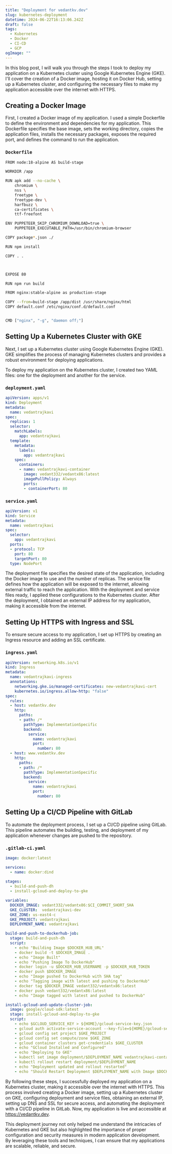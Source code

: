 ```yaml
---
title: "Deployment for vedantkv.dev"
slug: kubernetes-deployment
datetime: 2024-06-22T16:13:06.242Z
draft: false
tags:
  - Kubernetes
  - Docker
  - CI-CD
  - GCP
ogImage: ""
---
```


In this blog post, I will walk you through the steps I took to deploy my application on a Kubernetes cluster using Google Kubernetes Engine (GKE). I'll cover the creation of a Docker image, hosting it on Docker Hub, setting up a Kubernetes cluster, and configuring the necessary files to make my application accessible over the internet with HTTPS.

## Creating a Docker Image

First, I created a Docker image of my application. I used a simple Dockerfile to define the environment and dependencies for my application. This Dockerfile specifies the base image, sets the working directory, copies the application files, installs the necessary packages, exposes the required port, and defines the command to run the application.

### `Dockerfile`
```sh
FROM node:18-alpine AS build-stage

WORKDIR /app

RUN apk add --no-cache \
    chromium \
    nss \
    freetype \
    freetype-dev \
    harfbuzz \
    ca-certificates \
    ttf-freefont

ENV PUPPETEER_SKIP_CHROMIUM_DOWNLOAD=true \
    PUPPETEER_EXECUTABLE_PATH=/usr/bin/chromium-browser

COPY package*.json ./

RUN npm install

COPY . .



EXPOSE 80

RUN npm run build

FROM nginx:stable-alpine as production-stage

COPY --from=build-stage /app/dist /usr/share/nginx/html
COPY default.conf /etc/nginx/conf.d/default.conf


CMD ["nginx", "-g", "daemon off;"]
```

## Setting Up a Kubernetes Cluster with GKE

Next, I set up a Kubernetes cluster using Google Kubernetes Engine (GKE). GKE simplifies the process of managing Kubernetes clusters and provides a robust environment for deploying applications.

To deploy my application on the Kubernetes cluster, I created two YAML files: one for the deployment and another for the service.

### `deployment.yaml`
```yaml
apiVersion: apps/v1
kind: Deployment
metadata:
  name: vedantrajkavi
spec:
  replicas: 1
  selector:
    matchLabels:
      app: vedantrajkavi
  template:
    metadata:
      labels:
        app: vedantrajkavi
    spec:
      containers:
      - name: vedantrajkavi-container
        image: vedant332/vedantx86:latest
        imagePullPolicy: Always  
        ports:
        - containerPort: 80

```
### `service.yaml`
```yaml
apiVersion: v1
kind: Service
metadata:
  name: vedantrajkavi
spec:
  selector:
    app: vedantrajkavi
  ports:
  - protocol: TCP
    port: 80
    targetPort: 80
  type: NodePort
```

The deployment file specifies the desired state of the application, including the Docker image to use and the number of replicas. The service file defines how the application will be exposed to the internet, allowing external traffic to reach the application.
With the deployment and service files ready, I applied these configurations to the Kubernetes cluster. After the deployment, I obtained an external IP address for my application, making it accessible from the internet.

## Setting Up HTTPS with Ingress and SSL

To ensure secure access to my application, I set up HTTPS by creating an Ingress resource and adding an SSL certificate.

### `ingress.yaml`
```yaml
apiVersion: networking.k8s.io/v1
kind: Ingress
metadata:
  name: vedantrajkavi-ingress
  annotations:
    networking.gke.io/managed-certificates: new-vedantrajkavi-cert  
    kubernetes.io/ingress.allow-http: "false" 
spec:
  rules:
  - host: vedantkv.dev
    http:
      paths:
      - path: /*
        pathType: ImplementationSpecific
        backend:
          service:
            name: vedantrajkavi
            port:
              number: 80
  - host: www.vedantkv.dev
    http:
      paths:
      - path: /*
        pathType: ImplementationSpecific
        backend:
          service:
            name: vedantrajkavi
            port:
              number: 80

```

## Setting Up a CI/CD Pipeline with GitLab

To automate the deployment process, I set up a CI/CD pipeline using GitLab. This pipeline automates the building, testing, and deployment of my application whenever changes are pushed to the repository.

### `.gitlab-ci.yaml`

```yaml
image: docker:latest

services:
  - name: docker:dind
    
stages:
  - build-and-push-dh
  - install-gcloud-and-deploy-to-gke

variables:
  DOCKER_IMAGE: vedant332/vedantx86:$CI_COMMIT_SHORT_SHA
  GKE_CLUSTER:  vedantrajkavi-dev
  GKE_ZONE: us-east4-c	
  GKE_PROJECT: vedantrajkavi
  DEPLOYMENT_NAME: vedantrajkavi

build-and-push-to-dockerhub-job:
  stage: build-and-push-dh
  script:
    - echo "Building Image $DOCKER_HUB_URL"
    - docker build -t $DOCKER_IMAGE .
    - echo "Image Built"
    - echo "Pushing Image To DockerHub"
    - docker login -u $DOCKER_HUB_USERNAME -p $DOCKER_HUB_TOKEN
    - docker push $DOCKER_IMAGE
    - echo "Image pushed to DockerHub with SHA tag"
    - echo "Tagging image with latest and pushing to DockerHub"
    - docker tag $DOCKER_IMAGE vedant332/vedantx86:latest
    - docker push vedant332/vedantx86:latest
    - echo "Image tagged with latest and pushed to DockerHub"

install-gcloud-and-update-cluster-job:
  image: google/cloud-sdk:latest
  stage: install-gcloud-and-deploy-to-gke
  script:
    - echo $GCLOUD_SERVICE_KEY > ${HOME}/gcloud-service-key.json
    - gcloud auth activate-service-account --key-file=${HOME}/gcloud-service-key.json
    - gcloud config set project $GKE_PROJECT
    - gcloud config set compute/zone $GKE_ZONE
    - gcloud container clusters get-credentials $GKE_CLUSTER
    - echo "GCloud Installed and Configured"
    - echo "Deploying to GKE"
    - kubectl set image deployment/$DEPLOYMENT_NAME vedantrajkavi-container=$DOCKER_IMAGE
    - kubectl rollout restart deployment/$DEPLOYMENT_NAME
    - echo "Deployment updated and rollout restarted"
    - echo "Should Restart Deployment $DEPLOYMENT_NAME with Image $DOCKER_IMAGE"

```


By following these steps, I successfully deployed my application on a Kubernetes cluster, making it accessible over the internet with HTTPS. This process involved creating a Docker image, setting up a Kubernetes cluster on GKE, configuring deployment and service files, obtaining an external IP, setting up DNS and SSL for secure access, and automating the deployment with a CI/CD pipeline in GitLab. Now, my application is live and accessible at https://vedantkv.dev.

This deployment journey not only helped me understand the intricacies of Kubernetes and GKE but also highlighted the importance of proper configuration and security measures in modern application development. By leveraging these tools and techniques, I can ensure that my applications are scalable, reliable, and secure.